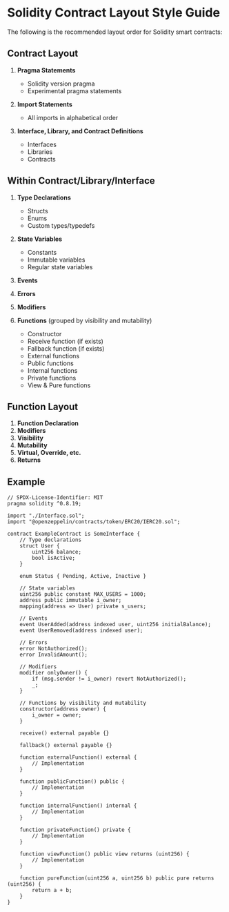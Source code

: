 # Solidity Contract Layout Style Guide

The following is the recommended layout order for Solidity smart contracts:

## Contract Layout

1. **Pragma Statements**

   - Solidity version pragma
   - Experimental pragma statements

2. **Import Statements**

   - All imports in alphabetical order

3. **Interface, Library, and Contract Definitions**
   - Interfaces
   - Libraries
   - Contracts

## Within Contract/Library/Interface

1. **Type Declarations**

   - Structs
   - Enums
   - Custom types/typedefs

2. **State Variables**

   - Constants
   - Immutable variables
   - Regular state variables

3. **Events**

4. **Errors**

5. **Modifiers**

6. **Functions** (grouped by visibility and mutability)
   - Constructor
   - Receive function (if exists)
   - Fallback function (if exists)
   - External functions
   - Public functions
   - Internal functions
   - Private functions
   - View & Pure functions

## Function Layout

1. **Function Declaration**
2. **Modifiers**
3. **Visibility**
4. **Mutability**
5. **Virtual, Override, etc.**
6. **Returns**

## Example

```solidity
// SPDX-License-Identifier: MIT
pragma solidity ^0.8.19;

import "./Interface.sol";
import "@openzeppelin/contracts/token/ERC20/IERC20.sol";

contract ExampleContract is SomeInterface {
    // Type declarations
    struct User {
        uint256 balance;
        bool isActive;
    }

    enum Status { Pending, Active, Inactive }

    // State variables
    uint256 public constant MAX_USERS = 1000;
    address public immutable i_owner;
    mapping(address => User) private s_users;

    // Events
    event UserAdded(address indexed user, uint256 initialBalance);
    event UserRemoved(address indexed user);

    // Errors
    error NotAuthorized();
    error InvalidAmount();

    // Modifiers
    modifier onlyOwner() {
        if (msg.sender != i_owner) revert NotAuthorized();
        _;
    }

    // Functions by visibility and mutability
    constructor(address owner) {
        i_owner = owner;
    }

    receive() external payable {}

    fallback() external payable {}

    function externalFunction() external {
        // Implementation
    }

    function publicFunction() public {
        // Implementation
    }

    function internalFunction() internal {
        // Implementation
    }

    function privateFunction() private {
        // Implementation
    }

    function viewFunction() public view returns (uint256) {
        // Implementation
    }

    function pureFunction(uint256 a, uint256 b) public pure returns (uint256) {
        return a + b;
    }
}
```
